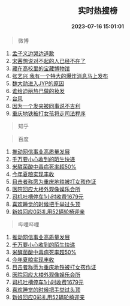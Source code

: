 <div align="center"><h2>实时热搜榜</h2><h4>2023-07-16 15:01:01</h4></div>

> 微博  

1. [孟子义边哭边道歉](https://s.weibo.com/weibo?q=%23%E5%AD%9F%E5%AD%90%E4%B9%89%E8%BE%B9%E5%93%AD%E8%BE%B9%E9%81%93%E6%AD%89%23&t=31&band_rank=1&Refer=top)<br />
2. [宋茜想说对不起的人已经不在了](https://s.weibo.com/weibo?q=%23%E5%AE%8B%E8%8C%9C%E6%83%B3%E8%AF%B4%E5%AF%B9%E4%B8%8D%E8%B5%B7%E7%9A%84%E4%BA%BA%E5%B7%B2%E7%BB%8F%E4%B8%8D%E5%9C%A8%E4%BA%86%23&t=31&band_rank=2&Refer=top)<br />
3. [藏在高校里的宝藏博物馆](https://s.weibo.com/weibo?q=%23%E8%97%8F%E5%9C%A8%E9%AB%98%E6%A0%A1%E9%87%8C%E7%9A%84%E5%AE%9D%E8%97%8F%E5%8D%9A%E7%89%A9%E9%A6%86%23&t=31&band_rank=3&Refer=top)<br />
4. [张艺兴 我有一个特大的爆炸消息马上发布](https://s.weibo.com/weibo?q=%E5%BC%A0%E8%89%BA%E5%85%B4%20%E6%88%91%E6%9C%89%E4%B8%80%E4%B8%AA%E7%89%B9%E5%A4%A7%E7%9A%84%E7%88%86%E7%82%B8%E6%B6%88%E6%81%AF%E9%A9%AC%E4%B8%8A%E5%8F%91%E5%B8%83&t=31&band_rank=4&Refer=top)<br />
5. [魏大勋进入JYP的原因](https://s.weibo.com/weibo?q=%23%E9%AD%8F%E5%A4%A7%E5%8B%8B%E8%BF%9B%E5%85%A5JYP%E7%9A%84%E5%8E%9F%E5%9B%A0%23&t=31&band_rank=5&Refer=top)<br />
6. [谁给迪丽热巴做的妆发](https://s.weibo.com/weibo?q=%23%E8%B0%81%E7%BB%99%E8%BF%AA%E4%B8%BD%E7%83%AD%E5%B7%B4%E5%81%9A%E7%9A%84%E5%A6%86%E5%8F%91%23&t=31&band_rank=6&Refer=top)<br />
7. [台风](https://s.weibo.com/weibo?q=%E5%8F%B0%E9%A3%8E&t=31&band_rank=7&Refer=top)<br />
8. [因为一个发夹被同事说不吉利](https://s.weibo.com/weibo?q=%23%E5%9B%A0%E4%B8%BA%E4%B8%80%E4%B8%AA%E5%8F%91%E5%A4%B9%E8%A2%AB%E5%90%8C%E4%BA%8B%E8%AF%B4%E4%B8%8D%E5%90%89%E5%88%A9%23&t=31&band_rank=8&Refer=top)<br />
9. [重庆地铁被打女孩将走司法程序](https://s.weibo.com/weibo?q=%23%E9%87%8D%E5%BA%86%E5%9C%B0%E9%93%81%E8%A2%AB%E6%89%93%E5%A5%B3%E5%AD%A9%E5%B0%86%E8%B5%B0%E5%8F%B8%E6%B3%95%E7%A8%8B%E5%BA%8F%23&t=31&band_rank=9&Refer=top)<br />

> 知乎  


> 百度  

1. [推动网信事业高质量发展](https://www.baidu.com/s?wd=%E6%8E%A8%E5%8A%A8%E7%BD%91%E4%BF%A1%E4%BA%8B%E4%B8%9A%E9%AB%98%E8%B4%A8%E9%87%8F%E5%8F%91%E5%B1%95&sa=fyb_news&rsv_dl=fyb_news)<br />
2. [千万要小心收到的陌生快递](https://www.baidu.com/s?wd=%E5%8D%83%E4%B8%87%E8%A6%81%E5%B0%8F%E5%BF%83%E6%94%B6%E5%88%B0%E7%9A%84%E9%99%8C%E7%94%9F%E5%BF%AB%E9%80%92&sa=fyb_news&rsv_dl=fyb_news)<br />
3. [米酵菌酸中毒病死率超50%](https://www.baidu.com/s?wd=%E7%B1%B3%E9%85%B5%E8%8F%8C%E9%85%B8%E4%B8%AD%E6%AF%92%E7%97%85%E6%AD%BB%E7%8E%87%E8%B6%8550%25&sa=fyb_news&rsv_dl=fyb_news)<br />
4. [今年夏粮实现丰收](https://www.baidu.com/s?wd=%E4%BB%8A%E5%B9%B4%E5%A4%8F%E7%B2%AE%E5%AE%9E%E7%8E%B0%E4%B8%B0%E6%94%B6&sa=fyb_news&rsv_dl=fyb_news)<br />
5. [目击者称愿为重庆地铁被打女孩作证](https://www.baidu.com/s?wd=%E7%9B%AE%E5%87%BB%E8%80%85%E7%A7%B0%E6%84%BF%E4%B8%BA%E9%87%8D%E5%BA%86%E5%9C%B0%E9%93%81%E8%A2%AB%E6%89%93%E5%A5%B3%E5%AD%A9%E4%BD%9C%E8%AF%81&sa=fyb_news&rsv_dl=fyb_news)<br />
6. [医院回应大楼外观像娱乐会所](https://www.baidu.com/s?wd=%E5%8C%BB%E9%99%A2%E5%9B%9E%E5%BA%94%E5%A4%A7%E6%A5%BC%E5%A4%96%E8%A7%82%E5%83%8F%E5%A8%B1%E4%B9%90%E4%BC%9A%E6%89%80&sa=fyb_news&rsv_dl=fyb_news)<br />
7. [司机吐槽停车1小时收费1679元](https://www.baidu.com/s?wd=%E5%8F%B8%E6%9C%BA%E5%90%90%E6%A7%BD%E5%81%9C%E8%BD%A61%E5%B0%8F%E6%97%B6%E6%94%B6%E8%B4%B91679%E5%85%83&sa=fyb_news&rsv_dl=fyb_news)<br />
8. [喜欢睡觉的时候把手举过头顶](https://www.baidu.com/s?wd=%E5%96%9C%E6%AC%A2%E7%9D%A1%E8%A7%89%E7%9A%84%E6%97%B6%E5%80%99%E6%8A%8A%E6%89%8B%E4%B8%BE%E8%BF%87%E5%A4%B4%E9%A1%B6&sa=fyb_news&rsv_dl=fyb_news)<br />
9. [新娘回应0彩礼用52辆轮椅迎亲](https://www.baidu.com/s?wd=%E6%96%B0%E5%A8%98%E5%9B%9E%E5%BA%940%E5%BD%A9%E7%A4%BC%E7%94%A852%E8%BE%86%E8%BD%AE%E6%A4%85%E8%BF%8E%E4%BA%B2&sa=fyb_news&rsv_dl=fyb_news)<br />

> 哔哩哔哩  

1. [推动网信事业高质量发展](https://www.baidu.com/s?wd=%E6%8E%A8%E5%8A%A8%E7%BD%91%E4%BF%A1%E4%BA%8B%E4%B8%9A%E9%AB%98%E8%B4%A8%E9%87%8F%E5%8F%91%E5%B1%95&sa=fyb_news&rsv_dl=fyb_news)<br />
2. [千万要小心收到的陌生快递](https://www.baidu.com/s?wd=%E5%8D%83%E4%B8%87%E8%A6%81%E5%B0%8F%E5%BF%83%E6%94%B6%E5%88%B0%E7%9A%84%E9%99%8C%E7%94%9F%E5%BF%AB%E9%80%92&sa=fyb_news&rsv_dl=fyb_news)<br />
3. [米酵菌酸中毒病死率超50%](https://www.baidu.com/s?wd=%E7%B1%B3%E9%85%B5%E8%8F%8C%E9%85%B8%E4%B8%AD%E6%AF%92%E7%97%85%E6%AD%BB%E7%8E%87%E8%B6%8550%25&sa=fyb_news&rsv_dl=fyb_news)<br />
4. [今年夏粮实现丰收](https://www.baidu.com/s?wd=%E4%BB%8A%E5%B9%B4%E5%A4%8F%E7%B2%AE%E5%AE%9E%E7%8E%B0%E4%B8%B0%E6%94%B6&sa=fyb_news&rsv_dl=fyb_news)<br />
5. [目击者称愿为重庆地铁被打女孩作证](https://www.baidu.com/s?wd=%E7%9B%AE%E5%87%BB%E8%80%85%E7%A7%B0%E6%84%BF%E4%B8%BA%E9%87%8D%E5%BA%86%E5%9C%B0%E9%93%81%E8%A2%AB%E6%89%93%E5%A5%B3%E5%AD%A9%E4%BD%9C%E8%AF%81&sa=fyb_news&rsv_dl=fyb_news)<br />
6. [医院回应大楼外观像娱乐会所](https://www.baidu.com/s?wd=%E5%8C%BB%E9%99%A2%E5%9B%9E%E5%BA%94%E5%A4%A7%E6%A5%BC%E5%A4%96%E8%A7%82%E5%83%8F%E5%A8%B1%E4%B9%90%E4%BC%9A%E6%89%80&sa=fyb_news&rsv_dl=fyb_news)<br />
7. [司机吐槽停车1小时收费1679元](https://www.baidu.com/s?wd=%E5%8F%B8%E6%9C%BA%E5%90%90%E6%A7%BD%E5%81%9C%E8%BD%A61%E5%B0%8F%E6%97%B6%E6%94%B6%E8%B4%B91679%E5%85%83&sa=fyb_news&rsv_dl=fyb_news)<br />
8. [喜欢睡觉的时候把手举过头顶](https://www.baidu.com/s?wd=%E5%96%9C%E6%AC%A2%E7%9D%A1%E8%A7%89%E7%9A%84%E6%97%B6%E5%80%99%E6%8A%8A%E6%89%8B%E4%B8%BE%E8%BF%87%E5%A4%B4%E9%A1%B6&sa=fyb_news&rsv_dl=fyb_news)<br />
9. [新娘回应0彩礼用52辆轮椅迎亲](https://www.baidu.com/s?wd=%E6%96%B0%E5%A8%98%E5%9B%9E%E5%BA%940%E5%BD%A9%E7%A4%BC%E7%94%A852%E8%BE%86%E8%BD%AE%E6%A4%85%E8%BF%8E%E4%BA%B2&sa=fyb_news&rsv_dl=fyb_news)<br />
